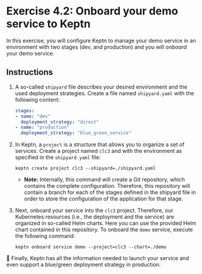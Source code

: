 # Exercise 4.2: Onboard your demo service to Keptn

In this exercise, you will configure Keptn to manage your demo service in an environment with two stages (dev, and production) and you will *onboard* your demo service. 

## Instructions

1. A so-called `shipyard` file describes your desired environment and the used deployment strategies. Create a file named `shipyard.yaml` with the following content:

    ```yaml
    stages:
    - name: "dev"
      deployment_strategy: "direct"
    - name: "production"
      deployment_strategy: "blue_green_service"
    ```

1. In Keptn, a `project` is a structure that allows you to organize a set of services. Create a project named `clc3` and with the environment as specified in the `shipyard.yaml` file:

    ```console
    keptn create project clc3 --shipyard=./shipyard.yaml
    ```

    * **Note:** Internally, this command will create a Git repository, which contains the complete configuration. Therefore, this repository will contain a branch for each of the stages defined in the shipyard file in order to store the configuration of the application for that stage.

1. Next, onboard your service into the `clc3` project. Therefore, our Kubernetes resources (i.e., the deployment and the service) are organized in so-called Helm charts. Here you can use the provided Helm chart contained in this repository. To onboard the `demo` service, execute the following command:

    ```console
    keptn onboard service demo --project=clc3 --chart=./demo
    ```

:rocket: Finally, Keptn has all the information needed to launch your service and even support a blue/green deployment strategy in production.
